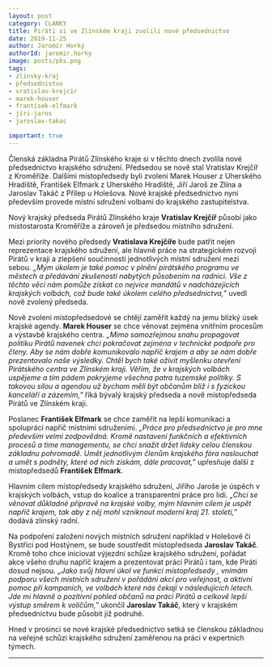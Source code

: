```yaml
---
layout: post
category: CLANKY
title: Piráti si ve Zlínském kraji zvolili nové předsednictvo
date: 2019-11-25
author: Jaromír Horký
authorId: jaromir.horky
image: posts/pks.png 
tags: 
- zlinsky-kraj
- předsednistvo
- vratislav-krejcir
- marek-houser
- frantisek-elfmark
- jiri-jaros
- jaroslav-takac

important: true
---
```


Členská základna Pirátů Zlínského kraje si v těchto dnech zvolila nové předsednictvo krajského sdružení. Předsedou se nově stal Vratislav Krejčíř z Kroměříže. Dalšími místopředsedy byli zvoleni Marek Houser z Uherského Hradiště, František Elfmark z Uherského Hradiště, Jiří Jaroš ze Zlína a Jaroslav Takáč z Přílep u Holešova. Nové krajské předsednictvo nyní především provede místní sdružení volbami do krajského zastupitelstva.

Nový krajský předseda Pirátů Zlínského kraje **Vratislav Krejčíř** působí jako místostarosta Kroměříže a zároveň  je předsedou místního sdružení.

Mezi priority nového předsedy **Vratislava Krejčíře** bude patřit nejen reprezentace krajského sdružení, ale hlavně práce na strategickém rozvoji Pirátů v kraji a zlepšení součinnosti jednotlivých místní sdružení mezi sebou. *„Mým úkolem je také pomoc v plnění pirátského programu ve městech a předávání zkušeností nabytých působením na radnici. Vše z těchto věcí nám pomůže získat co nejvíce mandátů v nadcházejících krajských volbách, což bude také úkolem celého předsednictva,”* uvedl nově zvolený předseda.

Nově zvolení místopředsedové se chtějí zaměřit každý na jemu blízký úsek krajské agendy. **Marek Houser** se chce věnovat zejména vnitřním procesům a výstavbě krajského centra. *„Mimo samozřejmou snahu propagovat politiku Pirátů navenek chci pokračovat zejména v technické podpoře pro členy. Aby se nám dobře komunikovalo napříč krajem a aby se nám dobře prezentovalo naše výsledky. Chtěl bych také oživit myšlenku otevření Pirátského centra ve Zlínském kraji. Věřím, že v krajských volbách uspějeme a tím pádem pokryjeme všechna patra tuzemské politiky. S takovou silou a agendou už bychom měli být občanům blíž i s fyzickou kanceláří a zázemím,”* říká bývalý krajský předseda a nově místopředseda Pirátů ve Zlínském kraji.

Poslanec **František Elfmark** se chce zaměřit na lepší komunikaci a spolupráci napříč místními sdruženími. *„Práce pro předsednictvo je pro mne především velmi zodpovědná. Kromě nastavení funkčních a efektivních procesů a time managementu, se chci snažit držet lidsky celou členskou základnu pohromadě. Umět jednotlivým členům krajského fóra naslouchat a umět s podněty, které od nich získám, dále pracovat,”* upřesňuje další z místopředsedů **František Elfmark**.

Hlavním cílem místopředsedy krajského sdružení, Jiřího Jaroše je úspěch v krajských volbách, vstup do koalice a transparentní práce pro lidi. *„Chci se věnovat důkladné přípravě na krajské volby, mým hlavním cílem je uspět napříč krajem, tak aby z něj mohl vzniknout moderní kraj 21. století,”* dodává zlínský radní.

Na podpoření založení nových místních sdružení například v Holešově či Bystřici pod Hostýnem, se bude soustředit místopředseda **Jaroslav Takáč**. Kromě toho chce iniciovat výjezdní schůze krajského sdružení, pořádat akce všeho druhu napříč krajem a prezentovat práci Pirátů i tam, kde Piráti dosud nejsou. *„Jako svůj hlavní úkol ve funkci místopředsedy , vnímám podporu všech místních sdružení v pořádání akcí pro veřejnost, a aktivní pomoc při kampaních, ve volbách které nás čekají v následujících letech. Jde mi hlavně o pozitivní pohled občanů na práci Pirátů a celkově lepší výstup směrem k voličům,”* ukončil **Jaroslav Takáč**, který v krajském předsednictvu bude působit již podruhé.
 
Hned v prosinci se nové krajské předsednictvo setká se členskou základnou na veřejné schůzi krajského sdružení zaměřenou na práci v expertních týmech.

---
